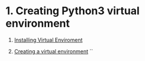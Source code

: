 # 1. Creating Python3 virtual environment

1. [Installing Virtual Enviroment](https://packaging.python.org/guides/installing-using-pip-and-virtual-environments/#installing-virtualenv)

2. [Creating a virtual environment](https://packaging.python.org/guides/installing-using-pip-and-virtual-environments/#creating-a-virtual-environment)
``


